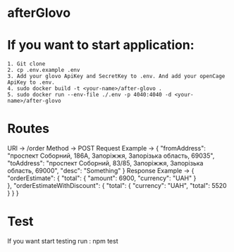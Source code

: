 # afterGlovo

# If you want to start application:

    1. Git clone
    2. cp .env.example .env
    3. Add your glovo ApiKey and SecretKey to .env. And add your openCage ApiKey to .env.
    4. sudo docker build -t <your-name>/after-glovo .
    5. sudo docker run --env-file ./.env -p 4040:4040 -d <your-name>/after-glovo

# Routes

URl              ->  /order
Method           ->  POST
Request Example  -> {
                        "fromAddress": "проспект Соборний, 186А, Запоріжжя, Запорізька область, 69035",
                        "toAddress": "проспект Соборний, 83/85, Запоріжжя, Запорізька область, 69000",
                        "desc": "Something"
                    }
Response Example -> {
                        "orderEstimate": {
                            "total": 
                                    {
                                        "amount": 6900,
                                        "currency": "UAH"
                                    }   
                            },
                        "orderEstimateWithDiscount": {
                            "total": 
                                    {
                                        "currency": "UAH",
                                        "total": 5520
                                    }
                            }
                    } 

# Test

If you want start testing run :
    npm test 